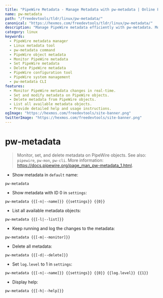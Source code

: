 ```yaml
---
title: "PipeWire Metadata - Manage Metadata with pw-metadata | Online Free DevTools by Hexmos"
name: pw-metadata
path: "/freedevtools/tldr/linux/pw-metadata/"
canonical: "https://hexmos.com/freedevtools/tldr/linux/pw-metadata/"
description: "Manage PipeWire metadata efficiently with pw-metadata. Monitor, set, and delete metadata on PipeWire objects easily. Free online tool, no registration required."
category: linux
keywords:
  - PipeWire metadata manager
  - Linux metadata tool
  - pw-metadata command
  - PipeWire object metadata
  - Monitor PipeWire metadata
  - Set PipeWire metadata
  - Delete PipeWire metadata
  - PipeWire configuration tool
  - PipeWire system management
  - pw-metadata CLI
features:
  - Monitor PipeWire metadata changes in real-time.
  - Set and modify metadata on PipeWire objects.
  - Delete metadata from PipeWire objects.
  - List all available metadata objects.
  - Provide detailed help and usage instructions.
ogImage: "https://hexmos.com/freedevtools/site-banner.png"
twitterImage: "https://hexmos.com/freedevtools/site-banner.png"
---
```


# pw-metadata

> Monitor, set, and delete metadata on PipeWire objects.
> See also: `pipewire`, `pw-mon`, `pw-cli`.
> More information: <https://docs.pipewire.org/page_man_pw-metadata_1.html>.

- Show metadata in `default` name:

`pw-metadata`

- Show metadata with ID 0 in `settings`:

`pw-metadata {{[-n|--name]}} {{settings}} {{0}}`

- List all available metadata objects:

`pw-metadata {{[-l|--list]}}`

- Keep running and log the changes to the metadata:

`pw-metadata {{[-m|--monitor]}}`

- Delete all metadata:

`pw-metadata {{[-d|--delete]}}`

- Set `log.level` to 1 in `settings`:

`pw-metadata {{[-n|--name]}} {{settings}} {{0}} {{log.level}} {{1}}`

- Display help:

`pw-metadata {{[-h|--help]}}`
